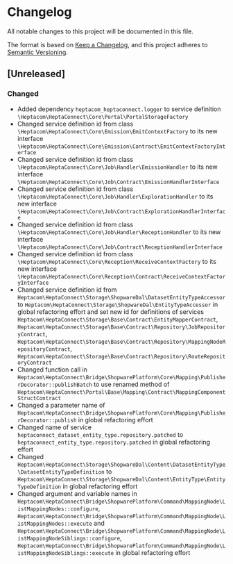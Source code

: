 # Changelog

All notable changes to this project will be documented in this file.

The format is based on [Keep a Changelog](https://keepachangelog.com/en/1.0.0/),
and this project adheres to [Semantic Versioning](https://semver.org/spec/v2.0.0.html).

## [Unreleased]

### Changed

* Added dependency `heptacom_heptaconnect.logger` to service definition `\Heptacom\HeptaConnect\Core\Portal\PortalStorageFactory`
* Changed service definition id from class `\Heptacom\HeptaConnect\Core\Emission\EmitContextFactory` to its new interface `\Heptacom\HeptaConnect\Core\Emission\Contract\EmitContextFactoryInterface`
* Changed service definition id from class `\Heptacom\HeptaConnect\Core\Job\Handler\EmissionHandler` to its new interface `\Heptacom\HeptaConnect\Core\Job\Contract\EmissionHandlerInterface`
* Changed service definition id from class `\Heptacom\HeptaConnect\Core\Job\Handler\ExplorationHandler` to its new interface `\Heptacom\HeptaConnect\Core\Job\Contract\ExplorationHandlerInterface`
* Changed service definition id from class `\Heptacom\HeptaConnect\Core\Job\Handler\ReceptionHandler` to its new interface `\Heptacom\HeptaConnect\Core\Job\Contract\ReceptionHandlerInterface`
* Changed service definition id from class `\Heptacom\HeptaConnect\Core\Reception\ReceiveContextFactory` to its new interface `\Heptacom\HeptaConnect\Core\Reception\Contract\ReceiveContextFactoryInterface`
* Changed service definition id from `Heptacom\HeptaConnect\Storage\ShopwareDal\DatasetEntityTypeAccessor` to `Heptacom\HeptaConnect\Storage\ShopwareDal\EntityTypeAccessor` in global refactoring effort and set new id for definitions of services `Heptacom\HeptaConnect\Storage\Base\Contract\EntityMapperContract`, `Heptacom\HeptaConnect\Storage\Base\Contract\Repository\JobRepositoryContract`, `Heptacom\HeptaConnect\Storage\Base\Contract\Repository\MappingNodeRepositoryContract`, `Heptacom\HeptaConnect\Storage\Base\Contract\Repository\RouteRepositoryContract`
* Changed function call in `Heptacom\HeptaConnect\Bridge\ShopwarePlatform\Core\Mapping\PublisherDecorator::publishBatch` to use renamed method of `Heptacom\HeptaConnect\Portal\Base\Mapping\Contract\MappingComponentStructContract`
* Changed a parameter name of `Heptacom\HeptaConnect\Bridge\ShopwarePlatform\Core\Mapping\PublisherDecorator::publish` in global refactoring effort
* Changed name of service `heptaconnect_dataset_entity_type.repository.patched` to `heptaconnect_entity_type.repository.patched` in global refactoring effort
* Changed `Heptacom\HeptaConnect\Storage\ShopwareDal\Content\DatasetEntityType\DatasetEntityTypeDefinition` to `Heptacom\HeptaConnect\Storage\ShopwareDal\Content\EntityType\EntityTypeDefinition` in global refactoring effort
* Changed argument and variable names in `Heptacom\HeptaConnect\Bridge\ShopwarePlatform\Command\MappingNode\ListMappingNodes::configure`, `Heptacom\HeptaConnect\Bridge\ShopwarePlatform\Command\MappingNode\ListMappingNodes::execute` and `Heptacom\HeptaConnect\Bridge\ShopwarePlatform\Command\MappingNode\ListMappingNodeSiblings::configure`, `Heptacom\HeptaConnect\Bridge\ShopwarePlatform\Command\MappingNode\ListMappingNodeSiblings::execute` in global refactoring effort

